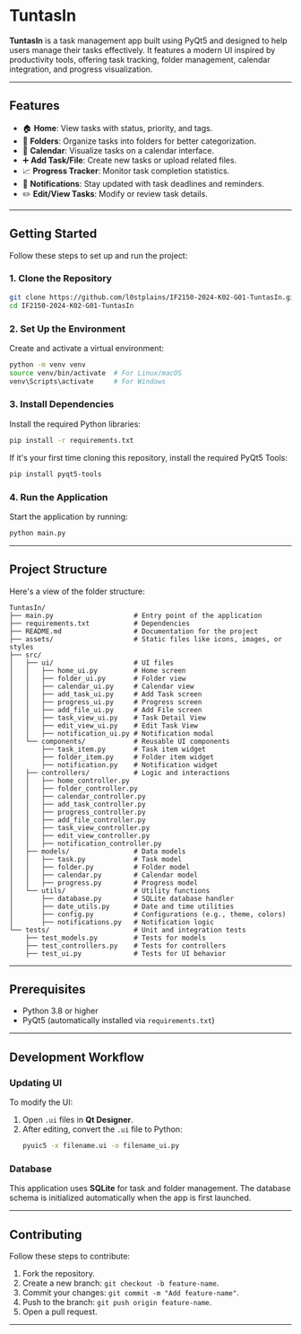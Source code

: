 # **TuntasIn**

**TuntasIn** is a task management app built using PyQt5 and designed to help users manage their tasks effectively. It features a modern UI inspired by productivity tools, offering task tracking, folder management, calendar integration, and progress visualization.

---

## **Features**
- 🏠 **Home**: View tasks with status, priority, and tags.
- 📂 **Folders**: Organize tasks into folders for better categorization.
- 📅 **Calendar**: Visualize tasks on a calendar interface.
- ➕ **Add Task/File**: Create new tasks or upload related files.
- 📈 **Progress Tracker**: Monitor task completion statistics.
- 🔔 **Notifications**: Stay updated with task deadlines and reminders.
- ✏️ **Edit/View Tasks**: Modify or review task details.

---

## **Getting Started**

Follow these steps to set up and run the project:

### **1. Clone the Repository**
```bash
git clone https://github.com/l0stplains/IF2150-2024-K02-G01-TuntasIn.git
cd IF2150-2024-K02-G01-TuntasIn
```

### **2. Set Up the Environment**
Create and activate a virtual environment:
```bash
python -m venv venv
source venv/bin/activate  # For Linux/macOS
venv\Scripts\activate     # For Windows
```

### **3. Install Dependencies**
Install the required Python libraries:
```bash
pip install -r requirements.txt
```

If it's your first time cloning this repository, install the required PyQt5 Tools:
```bash
pip install pyqt5-tools
```

### **4. Run the Application**
Start the application by running:
```bash
python main.py
```

---

## **Project Structure**
Here's a view of the folder structure:

```
TuntasIn/
├── main.py                    # Entry point of the application
├── requirements.txt           # Dependencies
├── README.md                  # Documentation for the project
├── assets/                    # Static files like icons, images, or styles
├── src/
│   ├── ui/                    # UI files
│   │   ├── home_ui.py         # Home screen
│   │   ├── folder_ui.py       # Folder view
│   │   ├── calendar_ui.py     # Calendar view
│   │   ├── add_task_ui.py     # Add Task screen
│   │   ├── progress_ui.py     # Progress screen
│   │   ├── add_file_ui.py     # Add File screen
│   │   ├── task_view_ui.py    # Task Detail View
│   │   ├── edit_view_ui.py    # Edit Task View
│   │   ├── notification_ui.py # Notification modal
│   └── components/            # Reusable UI components
│       ├── task_item.py       # Task item widget
│       ├── folder_item.py     # Folder item widget
│       ├── notification.py    # Notification widget
│   ├── controllers/           # Logic and interactions
│   │   ├── home_controller.py
│   │   ├── folder_controller.py
│   │   ├── calendar_controller.py
│   │   ├── add_task_controller.py
│   │   ├── progress_controller.py
│   │   ├── add_file_controller.py
│   │   ├── task_view_controller.py
│   │   ├── edit_view_controller.py
│   │   ├── notification_controller.py
│   ├── models/                # Data models
│   │   ├── task.py            # Task model
│   │   ├── folder.py          # Folder model
│   │   ├── calendar.py        # Calendar model
│   │   ├── progress.py        # Progress model
│   └── utils/                 # Utility functions
│       ├── database.py        # SQLite database handler
│       ├── date_utils.py      # Date and time utilities
│       ├── config.py          # Configurations (e.g., theme, colors)
│       ├── notifications.py   # Notification logic
└── tests/                     # Unit and integration tests
    ├── test_models.py         # Tests for models
    ├── test_controllers.py    # Tests for controllers
    ├── test_ui.py             # Tests for UI behavior

```

---

## **Prerequisites**
- Python 3.8 or higher
- PyQt5 (automatically installed via `requirements.txt`)

---

## **Development Workflow**
### **Updating UI**
To modify the UI:
1. Open `.ui` files in **Qt Designer**.
2. After editing, convert the `.ui` file to Python:
   ```bash
   pyuic5 -x filename.ui -o filename_ui.py
   ```

### **Database**
This application uses **SQLite** for task and folder management. The database schema is initialized automatically when the app is first launched.

---

## **Contributing**
Follow these steps to contribute:
1. Fork the repository.
2. Create a new branch: `git checkout -b feature-name`.
3. Commit your changes: `git commit -m "Add feature-name"`.
4. Push to the branch: `git push origin feature-name`.
5. Open a pull request.

---

